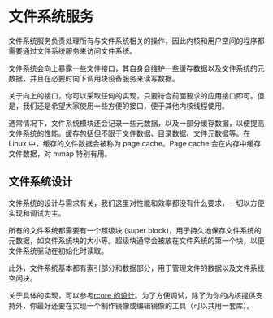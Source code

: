# 文件系统服务

文件系统服务负责处理所有与文件系统相关的操作，因此内核和用户空间的程序都需要通过文件系统服务来访问文件系统。

文件系统会向上暴露一些文件接口，其自身会维护一些缓存数据以及文件系统的元数据，并且在必要时向下调用块设备服务来读写数据。

关于向上的接口，你可以采取任何的实现，只要符合前面要求的应用接口即可。但是，我们还是希望大家使用一些方便的接口，便于其他内核线程使用。

通常情况下，文件系统模块还会记录一些元数据，以及一部分缓存数据，以便提高文件系统的性能。缓存包括但不限于文件数据、目录数据、文件元数据等。在 Linux 中，缓存的文件数据会被称为 page cache。Page cache 会在内存中缓存文件数据，对 mmap 特别有用。

## 文件系统设计

文件系统的设计与需求有关，我们这里对性能和效率都没有什么要求，一切以方便实现和调试为主。

所有的文件系统都需要有一个超级块 (super block)，用于持久地保存文件系统的元数据，如文件系统块的大小等。超级块通常会被放在文件系统的第一个块，以便文件系统驱动在初始化时读取。

此外，文件系统基本都有索引部分和数据部分，用于管理文件的数据以及文件系统空闲块。

关于具体的实现，可以参考[rcore 的设计](https://rcore-os.cn/rCore-Tutorial-Book-v3/chapter6/2fs-implementation.html)。为了方便调试，除了为你的内核提供支持外，你最好还要在实现一个制作镜像或编辑镜像的工具（可以共用一套库）。
